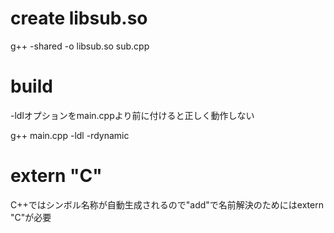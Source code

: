 # create libsub.so
g++ -shared -o libsub.so sub.cpp

# build
-ldlオプションをmain.cppより前に付けると正しく動作しない

g++ main.cpp -ldl -rdynamic

# extern "C"
C++ではシンボル名称が自動生成されるので"add"で名前解決のためにはextern "C"が必要
